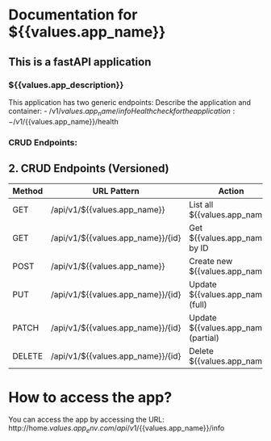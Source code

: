 # Documentation for ${{values.app_name}}
## This is a fastAPI application
### ${{values.app_description}}
This application has two generic endpoints:
Describe the application and container:
    - /v1/${{values.app_name}}/info
Healthcheck for the application:
    - /v1/${{values.app_name}}/health


### CRUD Endpoints:
## 2. CRUD Endpoints (Versioned)
| Method | URL Pattern           | Action             | Example             |
|--------|-----------------------|--------------------|---------------------|
| GET    | /api/v1/${{values.app_name}}         | List all ${{values.app_name}}     | /api/v1/${{values.app_name}}       |
| GET    | /api/v1/${{values.app_name}}/{id}    | Get ${{values.app_name}} by ID     | /api/v1/${{values.app_name}}/42    |
| POST   | /api/v1/${{values.app_name}}         | Create new ${{values.app_name}}    | /api/v1/${{values.app_name}}       |
| PUT    | /api/v1/${{values.app_name}}/{id}    | Update ${{values.app_name}} (full) | /api/v1/${{values.app_name}}/42    |
| PATCH  | /api/v1/${{values.app_name}}/{id}    | Update ${{values.app_name}} (partial) | /api/v1/${{values.app_name}}/42 |
| DELETE | /api/v1/${{values.app_name}}/{id}    | Delete ${{values.app_name}}        | /api/v1/${{values.app_name}}/42    |


# How to access the app?
You can access the app by accessing the URL: http://home.${{values.app_env}}.com/api/v1/${{values.app_name}}/info